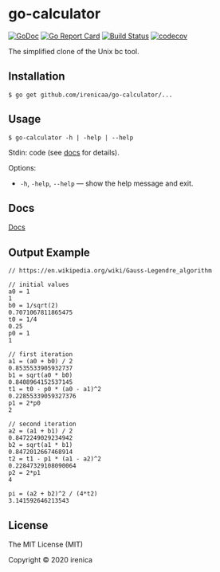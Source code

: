 # go-calculator

[![GoDoc](https://godoc.org/github.com/irenicaa/go-calculator?status.svg)](https://godoc.org/github.com/irenicaa/go-calculator)
[![Go Report Card](https://goreportcard.com/badge/github.com/irenicaa/go-calculator)](https://goreportcard.com/report/github.com/irenicaa/go-calculator)
[![Build Status](https://app.travis-ci.com/irenicaa/go-calculator.svg?branch=master)](https://app.travis-ci.com/irenicaa/go-calculator)
[![codecov](https://codecov.io/gh/irenicaa/go-calculator/branch/master/graph/badge.svg)](https://codecov.io/gh/irenicaa/go-calculator)

The simplified clone of the Unix bc tool.

## Installation

```
$ go get github.com/irenicaa/go-calculator/...
```

## Usage

```
$ go-calculator -h | -help | --help
```

Stdin: code (see [docs](docs/) for details).

Options:

- `-h`, `-help`, `--help` &mdash; show the help message and exit.

## Docs

[Docs](docs/)

## Output Example

```
// https://en.wikipedia.org/wiki/Gauss-Legendre_algorithm

// initial values
a0 = 1
1
b0 = 1/sqrt(2)
0.7071067811865475
t0 = 1/4
0.25
p0 = 1
1

// first iteration
a1 = (a0 + b0) / 2
0.8535533905932737
b1 = sqrt(a0 * b0)
0.8408964152537145
t1 = t0 - p0 * (a0 - a1)^2
0.22855339059327376
p1 = 2*p0
2

// second iteration
a2 = (a1 + b1) / 2
0.8472249029234942
b2 = sqrt(a1 * b1)
0.8472012667468914
t2 = t1 - p1 * (a1 - a2)^2
0.22847329108090064
p2 = 2*p1
4

pi = (a2 + b2)^2 / (4*t2)
3.141592646213543
```

## License

The MIT License (MIT)

Copyright &copy; 2020 irenica

